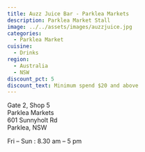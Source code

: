 ```yaml
---
title: Auzz Juice Bar - Parklea Markets
description: Parklea Market Stall
image: ../../assets/images/auzzjuice.jpg
categories:
  - Parklea Market
cuisine:
  - Drinks
region:
  - Australia
  - NSW
discount_pct: 5
discount_text: Minimum spend $20 and above
---
```


Gate 2, Shop 5  
Parklea Markets  
601 Sunnyholt Rd  
Parklea, NSW

Fri – Sun : 8.30 am – 5 pm
